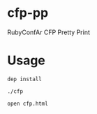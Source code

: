cfp-pp
======

RubyConfAr CFP Pretty Print 


Usage
=====

    dep install
    
    ./cfp
    
    open cfp.html
